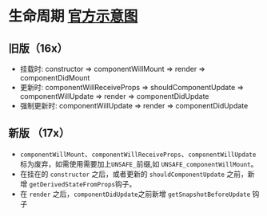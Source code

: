 # 生命周期 [官方示意图](https://projects.wojtekmaj.pl/react-lifecycle-methods-diagram/)

## 旧版（16x）

- 挂载时: constructor => componentWillMount => render => componentDidMount
- 更新时: componentWillReceiveProps => shouldComponentUpdate => componentWillUpdate => render => componentDidUpdate
- 强制更新时: componentWillUpdate => render => componentDidUpdate

## 新版 （17x）

- `componentWillMount`、`componentWillReceiveProps`、`componentWillUpdate` 标为废弃，如需使用需要加上`UNSAFE_`前缀,如 `UNSAFE_componentWillMount`。
- 在挂在的 `constructor` 之后，或者更新的 `shouldComponentUpdate` 之前，新增 `getDerivedStateFromProps`钩子。
- 在 `render` 之后，`componentDidUpdate`之前新增 `getSnapshotBeforeUpdate` 钩子
